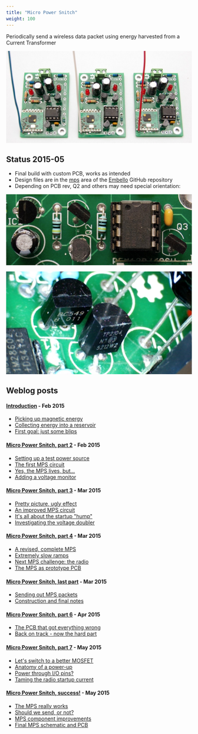 ```yaml
---
title: "Micro Power Snitch"
weight: 100
---
```


Periodically send a wireless data packet
using energy harvested from a Current Transformer
<!--more-->

![](DSC_5089.jpg?width=500px)

## Status 2015-05

* Final build with custom PCB, works as intended
* Design files are in the
  [mps](https://github.com/jeelabs/embello/tree/master/projects/mps) area of the
  [Embello](https://github.com/jeelabs/embello) GitHub repository
* Depending on PCB rev, Q2 and others may need special orientation:

![](DSC_5046.jpg?width=300px)

![](flipped.jpg?width=300px)

## Weblog posts

#### [Introduction](https://jeelabs.org/2015/02/18/micro-power-snitch/) - Feb 2015

* [Picking up magnetic energy](https://jeelabs.org/book/1508a/)
* [Collecting energy into a reservoir](https://jeelabs.org/book/1508a/)
* [First goal: just some blips](https://jeelabs.org/book/1508b/)

#### [Micro Power Snitch, part 2](https://jeelabs.org/2015/02/25/micro-power-snitch-part-2/) - Feb 2015

* [Setting up a test power source](https://jeelabs.org/book/1509a/)
* [The first MPS circuit](https://jeelabs.org/book/1509b/)
* [Yes, the MPS lives, but...](https://jeelabs.org/book/1509c/)
* [Adding a voltage monitor](https://jeelabs.org/book/1509d/)

#### [Micro Power Snitch, part 3](https://jeelabs.org/2015/03/04/micro-power-snitch-part-3/) - Mar 2015

* [Pretty picture, ugly effect](https://jeelabs.org/book/1510a/)
* [An improved MPS circuit](https://jeelabs.org/book/1510b/)
* [It's all about the startup "hump"](https://jeelabs.org/book/1510c/)
* [Investigating the voltage doubler](https://jeelabs.org/book/1510d/)

#### [Micro Power Snitch, part 4](https://jeelabs.org/2015/03/11/micro-power-snitch-part-4/) - Mar 2015

* [A revised, complete MPS](https://jeelabs.org/book/1511a/)
* [Extremely slow ramps](https://jeelabs.org/book/1511b/)
* [Next MPS challenge: the radio](https://jeelabs.org/book/1511c/)
* [The MPS as prototype PCB](https://jeelabs.org/book/1511d/)

#### [Micro Power Snitch, last part](https://jeelabs.org/2015/03/18/micro-power-snitch-last-part/) - Mar 2015

* [Sending out MPS packets](https://jeelabs.org/book/1512a/)
* [Construction and final notes](https://jeelabs.org/book/1512b/)

#### [Micro Power Snitch, part 6](https://jeelabs.org/2015/04/29/micro-power-snitch-part-6/) - Apr 2015

* [The PCB that got everything wrong](https://jeelabs.org/book/1518a/)
* [Back on track - now the hard part](https://jeelabs.org/book/1518b/)

#### [Micro Power Snitch, part 7](https://jeelabs.org/2015/05/06/micro-power-snitch-part-7/) - May 2015

* [Let's switch to a better MOSFET](https://jeelabs.org/book/1519a/)
* [Anatomy of a power-up](https://jeelabs.org/book/1519b/)
* [Power through I/O pins?](https://jeelabs.org/book/1519c/)
* [Taming the radio startup current](https://jeelabs.org/book/1519d/)

#### [Micro Power Snitch, success!](https://jeelabs.org/2015/05/13/micro-power-snitch-success/) - May 2015

* [The MPS really works](https://jeelabs.org/book/1520a/)
* [Should we send, or not?](https://jeelabs.org/book/1520b/)
* [MPS component improvements](https://jeelabs.org/book/1520c/)
* [Final MPS schematic and PCB](https://jeelabs.org/book/1520d/)
